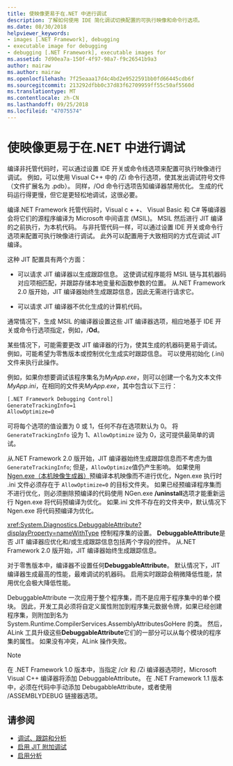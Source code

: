 ```yaml
---
title: 使映像更易于在.NET 中进行调试
description: 了解如何使用 IDE 简化调试切换配置的可执行映像和命令行选项。
ms.date: 08/30/2018
helpviewer_keywords:
- images [.NET Framework], debugging
- executable image for debugging
- debugging [.NET Framework], executable images for
ms.assetid: 7d90ea7a-150f-4f97-98a7-f9c26541b9a3
author: mairaw
ms.author: mairaw
ms.openlocfilehash: 7f25eaaa17d4c4bd2e9522591bb0fd66445cdb6f
ms.sourcegitcommit: 213292dfbb0c37d83f62709959ff55c50af5560d
ms.translationtype: MT
ms.contentlocale: zh-CN
ms.lasthandoff: 09/25/2018
ms.locfileid: "47075574"
---
```

# <a name="making-an-image-easier-to-debug-in-net"></a>使映像更易于在.NET 中进行调试

编译非托管代码时，可以通过设置 IDE 开关或命令线选项来配置可执行映像进行调试。 例如，可以使用 Visual C++ 中的 /Zi 命令行选项，使其发出调试符号文件（文件扩展名为 .pdb）。 同样，/Od 命令行选项告知编译器禁用优化。 生成的代码运行得更慢，但它是更轻松地调试，这很必要。

编译.NET Framework 托管代码时，Visual c + +、 Visual Basic 和 C# 等编译器会将它们的源程序编译为 Microsoft 中间语言 (MSIL)。 MSIL 然后进行 JIT 编译的之前执行，为本机代码。 与非托管代码一样，可以通过设置 IDE 开关或命令行选项来配置可执行映像进行调试。 此外可以配置用于大致相同的方式在调试 JIT 编译。

这种 JIT 配置具有两个方面：

- 可以请求 JIT 编译器以生成跟踪信息。 这使调试程序能将 MSIL 链与其机器码对应项相匹配，并跟踪存储本地变量和函数参数的位置。 从.NET Framework 2.0 版开始，JIT 编译器始终生成跟踪信息，因此无需进行请求它。

- 可以请求 JIT 编译器不优化生成的计算机代码。

通常情况下，生成 MSIL 的编译器设置这些 JIT 编译器选项，相应地基于 IDE 开关或命令行选项指定，例如，/**Od**。

某些情况下，可能需要更改 JIT 编译器的行为，使其生成的机器码更易于调试。 例如，可能希望为零售版本或控制优化生成实时跟踪信息。 可以使用初始化 (.ini) 文件来执行此操作。

例如，如果你想要调试该程序集名为*MyApp.exe*，则可以创建一个名为文本文件*MyApp.ini*，在相同的文件夹*MyApp.exe*，其中包含以下三行：

```txt
[.NET Framework Debugging Control]
GenerateTrackingInfo=1
AllowOptimize=0
```

可将每个选项的值设置为 0 或 1，任何不存在选项默认为 0。 将 `GenerateTrackingInfo` 设为 1、`AllowOptimize` 设为 0，这可提供最简单的调试。

从.NET Framework 2.0 版开始，JIT 编译器始终生成跟踪信息而不考虑为值`GenerateTrackingInfo`; 但是，`AllowOptimize`值仍产生影响。 如果使用 [Ngen.exe（本机映像生成器）](../../../docs/framework/tools/ngen-exe-native-image-generator.md)预编译本机映像而不进行优化，Ngen.exe 执行时 .ini 文件必须存在于 `AllowOptimize=0` 的目标文件夹。 如果已经预编译程序集而不进行优化，则必须删除预编译的代码使用 NGen.exe **/uninstall**选项才能重新运行 Ngen.exe 将代码预编译为优化。 如果.ini 文件不存在的文件夹中，默认情况下 Ngen.exe 将代码预编译为优化。

<xref:System.Diagnostics.DebuggableAttribute?displayProperty=nameWithType> 控制程序集的设置。 **DebuggableAttribute**是否 JIT 编译器应优化和/或生成跟踪信息包括两个字段的控件。 从.NET Framework 2.0 版开始，JIT 编译器始终生成跟踪信息。

对于零售版本中，编译器不设置任何**DebuggableAttribute**。 默认情况下，JIT 编译器生成最高的性能，最难调试的机器码。 启用实时跟踪会稍微降低性能，禁用优化会极大降低性能。

DebuggableAttribute 一次应用于整个程序集，而不是应用于程序集中的单个模块。 因此，开发工具必须将自定义属性附加到程序集元数据令牌，如果已经创建程序集，则附加到名为 System.Runtime.CompilerServices.AssemblyAttributesGoHere 的类。 然后，ALink 工具升级这些**DebuggableAttribute**它们的一部分可以从每个模块的程序集的属性。 如果没有冲突，ALink 操作失败。

> [!NOTE]
> 在 .NET Framework 1.0 版本中，当指定 /clr 和 /Zi 编译器选项时，Microsoft Visual C++ 编译器将添加 DebuggableAttribute。 在 .NET Framework 1.1 版本中，必须在代码中手动添加 DebugabbleAttribute，或者使用 /ASSEMBLYDEBUG 链接器选项。

## <a name="see-also"></a>请参阅

- [调试、跟踪和分析](../../../docs/framework/debug-trace-profile/index.md)
- [启用 JIT 附加调试](../../../docs/framework/debug-trace-profile/enabling-jit-attach-debugging.md)
- [启用分析](https://docs.microsoft.com/previous-versions/dotnet/netframework-4.0/s5ec0es1(v=vs.100))
